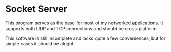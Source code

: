 # Socket Server
This program serves as the base for most of my networked applications. It supports both UDP and TCP connections and should be cross-platform.

This software is still incomplete and lacks quite a few conveniences, but for simple cases it should be alright.